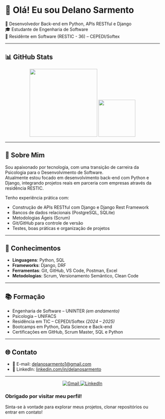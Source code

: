 # 👋 Olá! Eu sou Delano Sarmento

🎯 Desenvolvedor Back-end em Python, APIs RESTful e Django  
🎓 Estudante de Engenharia de Software  
🚀 Residênte em Software (RESTIC - 36) – CEPEDI/Softex

---

## 📊 GitHub Stats

<div align="center">

  <!-- Estatísticas de Contribuições -->
  <img height="220em" src="https://github-readme-stats.vercel.app/api?username=SarmentoDelano&show_icons=true&hide_border=true&bg_color=0d1117&title_color=FFD43B&icon_color=FFD43B&text_color=FFFFFF" />

  <!-- Linguagens mais usadas -->
  <img height="120em" src="https://github-readme-stats.vercel.app/api/top-langs/?username=SarmentoDelano&layout=compact&hide_border=true&bg_color=0d1117&title_color=FFD43B&text_color=FFFFFF&icon_color=FFD43B" />

</div>

---

## 💼 Sobre Mim

Sou apaixonado por tecnologia, com uma transição de carreira da Psicologia para o Desenvolvimento de Software.  
Atualmente estou focado em desenvolvimento back-end com Python e Django, integrando projetos reais em parceria com empresas através da residência RESTIC.

Tenho experiência prática com:
- Construção de APIs RESTful com Django e Django Rest Framework  
- Bancos de dados relacionais (PostgreSQL, SQLite)  
- Metodologias Ágeis (Scrum)  
- Git/GitHub para controle de versão  
- Testes, boas práticas e organização de projetos

---

## 🧠 Conhecimentos

- **Linguagens**: Python, SQL
- **Frameworks**: Django, DRF  
- **Ferramentas**: Git, GitHub, VS Code, Postman, Excel  
- **Metodologias**: Scrum, Versionamento Semântico, Clean Code  

---

## 📚 Formação

- Engenharia de Software – UNINTER *(em andamento)*  
- Psicologia – UNIFACS  
- Residência em TIC – CEPEDI/Softex *(2024 – 2025)*  
- Bootcamps em Python, Data Science e Back-end  
- Certificações em GitHub, Scrum Master, SQL e Python

---

## 🌐 Contato

- 📧 E-mail: delanosarmento1@gmail.com  
- 💼 LinkedIn: [linkedin.com/in/delanosarmento](https://www.linkedin.com/in/delanosarmento/)  

---

<div align="center">

  <!-- Gmail -->
  <a href="mailto:delanosarmento1@gmail.com" target="_blank">
    <img src="https://img.shields.io/badge/Gmail-000000?style=for-the-badge&logo=gmail&logoColor=white" alt="Gmail" />
  </a>

  <!-- LinkedIn -->
  <a href="https://www.linkedin.com/in/delanosarmento/" target="_blank">
    <img src="https://img.shields.io/badge/LinkedIn-0077B5?style=for-the-badge&logo=linkedin&logoColor=white" alt="LinkedIn" />
  </a>

</div>


### Obrigado por visitar meu perfil!  
Sinta-se à vontade para explorar meus projetos, clonar repositórios ou entrar em contato!
